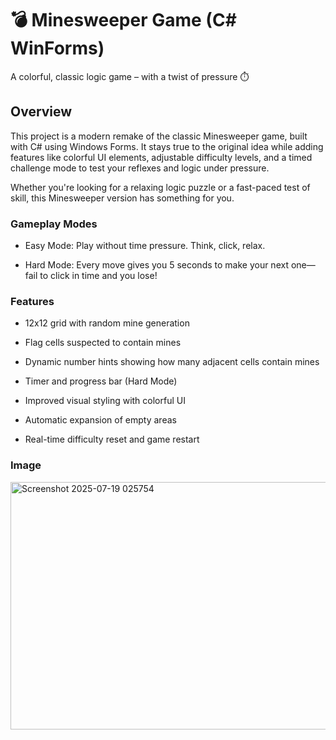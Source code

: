 # 💣 Minesweeper Game (C# WinForms)
A colorful, classic logic game – with a twist of pressure ⏱️
## Overview
This project is a modern remake of the classic Minesweeper game, built with C# using Windows Forms. It stays true to the original idea while adding features like colorful UI elements, adjustable difficulty levels, and a timed challenge mode to test your reflexes and logic under pressure.

Whether you're looking for a relaxing logic puzzle or a fast-paced test of skill, this Minesweeper version has something for you.

### Gameplay Modes
- Easy Mode: Play without time pressure. Think, click, relax.

- Hard Mode: Every move gives you 5 seconds to make your next one—fail to click in time and you lose!

### Features
- 12x12 grid with random mine generation

- Flag cells suspected to contain mines

- Dynamic number hints showing how many adjacent cells contain mines

- Timer and progress bar (Hard Mode)

- Improved visual styling with colorful UI

- Automatic expansion of empty areas

- Real-time difficulty reset and game restart

### Image

<img width="749" height="396" alt="Screenshot 2025-07-19 025754" src="https://github.com/user-attachments/assets/aeff347a-b0e3-4bb6-b79f-f29365c84d88" />
